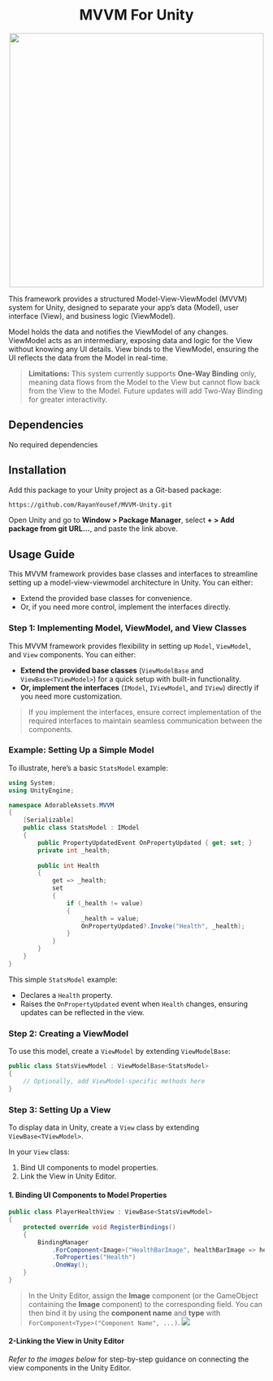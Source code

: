 ﻿

<h1 align="center">MVVM For Unity</h1>

<div align="center">
<img src="https://drive.google.com/file/d/1ZaXC9vltYbvy20McsXMXJOCWSJ4mBZll"  height ="500" />
</div>

This framework provides a structured Model-View-ViewModel (MVVM) system for Unity, designed to separate your app’s data (Model), user interface (View), and business logic (ViewModel).

Model holds the data and notifies the ViewModel of any changes.
ViewModel acts as an intermediary, exposing data and logic for the View without knowing any UI details.
View binds to the ViewModel, ensuring the UI reflects the data from the Model in real-time.

> **Limitations:** This system currently supports **One-Way Binding** only, meaning data flows from the Model to the View but cannot flow back from the View to the Model. Future updates will add Two-Way Binding for greater interactivity.

## Dependencies
No required dependencies

## Installation

Add this package to your Unity project as a Git-based package:

```bash
https://github.com/RayanYousef/MVVM-Unity.git
```

Open Unity and go to **Window > Package Manager**, select **+ > Add package from git URL…**, and paste the link above.


## Usage Guide

This MVVM framework provides base classes and interfaces to streamline setting up a model-view-viewmodel architecture in Unity. You can either:
- Extend the provided base classes for convenience.
- Or, if you need more control, implement the interfaces directly.

### Step 1: Implementing Model, ViewModel, and View Classes

This MVVM framework provides flexibility in setting up `Model`, `ViewModel`, and `View` components. You can either:

- **Extend the provided base classes** (`ViewModelBase` and `ViewBase<TViewModel>`) for a quick setup with built-in functionality.
- **Or, implement the interfaces** (`IModel`, `IViewModel`, and `IView`) directly if you need more customization.

> If you implement the interfaces, ensure correct implementation of the required interfaces to maintain seamless communication between the components.

### Example: Setting Up a Simple Model

To illustrate, here’s a basic `StatsModel` example:

```csharp
using System;
using UnityEngine;

namespace AdorableAssets.MVVM
{
    [Serializable]
    public class StatsModel : IModel
    {
        public PropertyUpdatedEvent OnPropertyUpdated { get; set; }
        private int _health;
        
        public int Health
        {
            get => _health;
            set
            {
                if (_health != value)
                {
                    _health = value;
                    OnPropertyUpdated?.Invoke("Health", _health);
                }
            }
        }
    }
}
```

This simple `StatsModel` example:
- Declares a `Health` property.
- Raises the `OnPropertyUpdated` event when `Health` changes, ensuring updates can be reflected in the view.

### Step 2: Creating a ViewModel

To use this model, create a `ViewModel` by extending `ViewModelBase`:

```csharp
public class StatsViewModel : ViewModelBase<StatsModel>
{
    // Optionally, add ViewModel-specific methods here
}
```

### Step 3: Setting Up a View

To display data in Unity, create a `View` class by extending `ViewBase<TViewModel>`.

In your `View` class:
1. Bind UI components to model properties.
2. Link the View in Unity Editor.

#### 1. Binding UI Components to Model Properties

```csharp
public class PlayerHealthView : ViewBase<StatsViewModel>
{
    protected override void RegisterBindings()
    {
        BindingManager
            .ForComponent<Image>("HealthBarImage", healthBarImage => healthBarImage.fillAmount)
            .ToProperties("Health")
            .OneWay();
    }
}
```

> In the Unity Editor, assign the **Image** component (or the GameObject containing the **Image** component) to the corresponding field. You can then bind it by using the **component name** and **type** with `ForComponent<Type>("Component Name", ...)`. <img src="https://drive.google.com/file/d/1wpoCLf3azw0pYYL0zabHwM_TiWhl8Ev3" style="display: inline-block;"/>
#### 2-Linking the View in Unity Editor

*Refer to the images below* for step-by-step guidance on connecting the view components in the Unity Editor.
